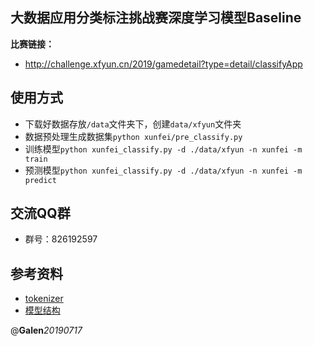 ## 大数据应用分类标注挑战赛深度学习模型Baseline

**比赛链接：**
- http://challenge.xfyun.cn/2019/gamedetail?type=detail/classifyApp

## 使用方式
- 下载好数据存放`/data`文件夹下，创建`data/xfyun`文件夹
- 数据预处理生成数据集`python xunfei/pre_classify.py`
- 训练模型`python xunfei_classify.py -d ./data/xfyun -n xunfei -m train`
- 预测模型`python xunfei_classify.py -d ./data/xfyun -n xunfei -m predict`

## 交流QQ群
- 群号：826192597

## 参考资料
- [tokenizer](https://www.cnblogs.com/bymo/p/9675654.html)
- [模型结构](https://blog.csdn.net/asialee_bird/article/details/88813385)

@**Galen**_20190717_